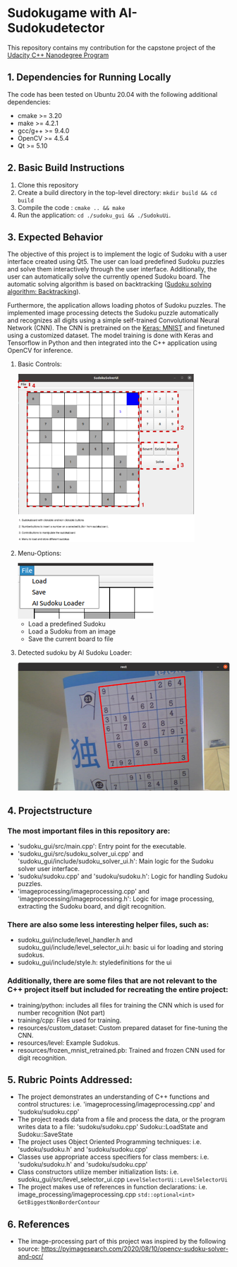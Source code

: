 # Sudokugame with AI-Sudokudetector

This repository contains my contribution for the capstone project of the [Udacity C++ Nanodegree Program](https://www.udacity.com/course/c-plus-plus-nanodegree--nd213)


## 1. Dependencies for Running Locally
The code has been tested on Ubuntu 20.04 with the following additional dependencies:
* cmake >= 3.20
* make >= 4.2.1
* gcc/g++ >= 9.4.0
* OpenCV >= 4.5.4 
* Qt >= 5.10

## 2. Basic Build Instructions
1. Clone this repository
2. Create a build directory in the top-level directory: `mkdir build && cd build`
3. Compile the code : `cmake .. && make`
4. Run the application:  `cd ./sudoku_gui && ./SudokuUi`.

## 3. Expected Behavior
The objective of this project is to implement the logic of Sudoku with a user interface created using Qt5. The user can load predefined Sudoku puzzles and solve them interactively through the user interface. Additionally, the user can automatically solve the currently opened Sudoku board. The automatic solving algorithm is based on backtracking ([Sudoku solving algorithm: Backtracking](https://en.wikipedia.org/wiki/Sudoku_solving_algorithms#Backtracking)).

Furthermore, the application allows loading photos of Sudoku puzzles. The implemented image processing detects the Sudoku puzzle automatically and recognizes all digits using a simple self-trained Convolutional Neural Network (CNN). The CNN is pretrained on the [Keras: MNIST](https://keras.io/examples/vision/mnist_convnet/) and finetuned using a customized dataset. The model training is done with Keras and Tensorflow in Python and then integrated into the C++ application using OpenCV for inference.

1. Basic Controls:

    <img src="./resources/images/documentation/basic_controls.png" width=400 height=380>

2. Menu-Options: 
    
    <img src="./resources/images/documentation/menu.png">

    - Load a predefined Sudoku 
    - Load a Sudoku from an image
    - Save the current board to file

4. Detected sudoku by AI Sudoku Loader: 

    <img src="./resources/images/documentation/detected.png" width=480 height=290 >



## 4. Projectstructure
### The most important files in this repository are:

- 'sudoku_gui/src/main.cpp': Entry point for the executable.
- 'sudoku_gui/src/sudoku_solver_ui.cpp' and 'sudoku_gui/include/sudoku_solver_ui.h': Main logic for the Sudoku solver user interface.
- 'sudoku/sudoku.cpp' and 'sudoku/sudoku.h': Logic for handling Sudoku puzzles.
- 'imageprocessing/imageprocessing.cpp' and 'imageprocessing/imageprocessing.h': Logic for image processing, extracting the Sudoku board, and digit recognition.

### There are also some less interesting helper files, such as:
- sudoku_gui/include/level_handler.h and sudoku_gui/include/level_selector_ui.h: basic ui for loading and storing sudokus. 
- sudoku_gui/include/style.h: styledefinitions for the ui

### Additionally, there are some files that are not relevant to the C++ project itself but included for recreating the entire project:
- training/python: includes all files for training the CNN which is used for number recognition (Not part) 
- training/cpp: Files used for training.
- resources/custom_dataset: Custom prepared dataset for fine-tuning the CNN.
- resources/level: Example Sudokus.
- resources/frozen_mnist_retrained.pb: Trained and frozen CNN used for digit recognition.


## 5. Rubric Points Addressed:
- The project demonstrates an understanding of C++ functions and control structures: i.e. 'imageprocessing/imageprocessing.cpp' and 'sudoku/sudoku.cpp'
- The project reads data from a file and process the data, or the program writes data to a file: 'sudoku/sudoku.cpp' Sudoku::LoadState and Sudoku::SaveState
- The project uses Object Oriented Programming techniques: i.e. 'sudoku/sudoku.h' and 'sudoku/sudoku.cpp'
- Classes use appropriate access specifiers for class members: i.e. 'sudoku/sudoku.h' and 'sudoku/sudoku.cpp'
- Class constructors utilize member initialization lists: i.e. sudoku_gui/src/level_selector_ui.cpp `LevelSelectorUi::LevelSelectorUi`
- The project makes use of references in function declarations: i.e. image_processing/imageprocessing.cpp `std::optional<int> GetBiggestNonBorderContour`


## 6. References
- The image-processing part of this project was inspired by the following source: https://pyimagesearch.com/2020/08/10/opencv-sudoku-solver-and-ocr/
